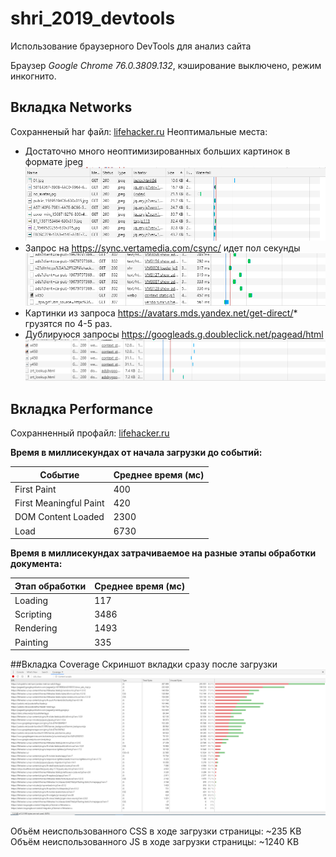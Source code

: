 # shri_2019_devtools
Использование браузерного DevTools для анализ сайта

Браузер _Google Chrome  76.0.3809.132_, кэширование выключено, режим инкогнито.

## Вкладка Networks

Сохранненый har файл: [lifehacker.ru](./files/lifehacker.ru.har)
Неоптимальные места:
- Достаточно много неоптимизированных больших картинок в формате jpeg
![jpeg_non_optimezed](./files/imgs/jpeg_non_optimized.png)
- Запрос на https://sync.vertamedia.com/csync/ идет пол секунды
![jpeg_non_optimezed](./files/imgs/almost_second_load.png)
- Картинки из запроса https://avatars.mds.yandex.net/get-direct/* грузятся по 4-5 раз.
- Дублируюся запросы https://googleads.g.doubleclick.net/pagead/html 
![jpeg_non_optimezed](./files/imgs/duplicate_resources.png)

## Вкладка Performance

Сохранненный профайл: [lifehacker.ru](./files/lifehacker.ru.profile.json)

**Время в миллисекундах от начала загрузки до событий:**

Событие | Среднее время (мс)
------- | ------------------
First Paint| 400
First Meaningful Paint | 420
DOM Content Loaded| 2300
Load| 6730

**Время в миллисекундах затрачиваемое на разные этапы обработки документа:**

Этап обработки | Среднее время (мс)
-------------- | --------------
Loading|117
Scripting|3486
Rendering|1493
Painting|335

##Вкладка Coverage
 Скриншот вкладки сразу после загрузки
 ![coverage_img](./files/imgs/coverage.png)
 
 Объём неиспользованного CSS в ходе загрузки страницы: ~235 KB
 Объём неиспользованного JS в ходе загрузки страницы: ~1240 KB

